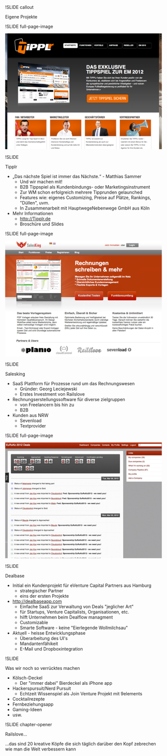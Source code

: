 !SLIDE callout

Eigene Projekte

!SLIDE full-page-image

![Tipplr.de - Ein Tippspiel als Mitarbeiterbindungs- und Marketinginstrument](tipplr.png)

!SLIDE

Tipplr

* „Das nächste Spiel ist immer das Nächste.“ - Matthias Sammer
  * Und wir machen mit!
  * B2B Tippspiel als Kundenbindungs- oder Marketingsinstrument
  * Zur WM schon erfolgreich mehrere Tipprunden gelaunched
  * Features wie: eigenes Customizing, Preise auf Plätze, Rankings, "Düllen", uvm.
  * In Zusammenarbeit mit HauptwegeNebenwege GmbH aus Köln
* Mehr Informationen
  * http://Tipplr.de
  * Broschüre und Slides

!SLIDE full-page-image

![SalesKing.de - SaaS Plattform für Prozesse rund um das Rechnungswesen](salesking.png)

!SLIDE

Salesking

* SaaS Plattform für Prozesse rund um das Rechnungswesen
  * Gründer: Georg Leciejewski
  * Erstes Investment von Railslove 
* Rechnungserstellungssoftware für diverse zielgruppen
  * von Freelancern bis hin zu
  * B2B
* Kunden aus NRW
  * Sevenload
  * Textprovider 

!SLIDE full-page-image

![Dealbaseapp.com - Dealflow app für Unternehmen und Venture Capitals](dealbase_dashboard.png)

!SLIDE

Dealbase

* Initial ein Kundenprojekt für eVenture Capital Partners aus Hamburg
  * strategischer Partner
  * eins der ersten Projekte
* http://dealbaseapp.com
  * Einfache SaaS zur Verwaltung von Deals "jeglicher Art"
  * für Startups, Venture Capitalists, Organisationen, etc.
  * hilft Unternehmen beim Dealflow managment
  * Customizable
  * Smarte Software - keine "Eierlegende Wollmilchsau"
* Aktuell - heisse Entwicklungsphase
  * Überarbeitung des UI's
  * Mandantenfähikeit
  * E-Mail und Dropboxintegration

!SLIDE

Was wir noch so verrücktes machen

* Kölsch-Deckel
  * Der "immer dabei" Bierdeckel als iPhone app
* Hackerspursuit/Nerd Pursuit
  * Echtzeit Wissenspiel als Join Venture Projekt mit 9elements 
* Cocktailrezepte
* Fernbeziehungsapp
* Gaming-Ideen
* usw.

!SLIDE chapter-opener

Railslove...

 ...das sind 20 kreative Köpfe die sich täglich darüber den Kopf zebrechen wie man die Welt verbessern kann
